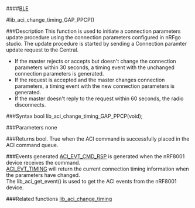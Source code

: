 ####[BLE](https://github.com/NordicSemiconductor/ble-sdk-arduino/tree/master/documentation/libraries/BLE "Go to BLE folder")

#lib_aci_change_timing_GAP_PPCP()

###Description
This function is used to initiate a connection parameters update procedure using the connection parameters configured in nRFgo studio.
The update procedure is started by sending a Connection paramter update request to the Central.  
* If the master rejects or accepts but doesn't change the connection parameters within 30 seconds, a timing event with the unchanged connection parameters is generated.  
* If the request is accepted and the master changes connection parameters, a timing event with the new connection parameters is generated.  
* If the master doesn't reply to the request within 60 seconds, the radio disconnects.  

###Syntax
    bool lib_aci_change_timing_GAP_PPCP(void);

###Parameters
    none

###Returns
    bool. True when the ACI command is successfully placed in the ACI command queue.

###Events generated
[ACI_EVT_CMD_RSP](https://devzone.nordicsemi.com/documentation/ps/nRF8001_PS_v1.2.pdf#G1050945 "Go to nRF8001 PS") is generated when the nRF8001 device receives the command.   
[ACI_EVT_TIMING](https://devzone.nordicsemi.com/documentation/ps/nRF8001_PS_v1.2.pdf#G1052567 "Go to nRF8001 PS") will return the current connection timing information when the parameters have changed.  
The lib_aci_get_event() is used to get the ACI events from the nRF8001 device.

###Related functions
[lib_aci_change_timing]()
